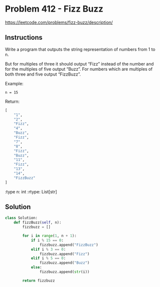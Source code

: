 # Problem 412 - Fizz Buzz

https://leetcode.com/problems/fizz-buzz/description/

## Instructions

Write a program that outputs the string representation of numbers from 1 to n.

But for multiples of three it should output “Fizz” instead of the number and for the multiples of five output “Buzz”. For numbers which are multiples of both three and five output “FizzBuzz”.

Example:

`n = 15`

Return:

```python
[
    "1",
    "2",
    "Fizz",
    "4",
    "Buzz",
    "Fizz",
    "7",
    "8",
    "Fizz",
    "Buzz",
    "11",
    "Fizz",
    "13",
    "14",
    "FizzBuzz"
]
```

:type n: int
:rtype: List[str]


## Solution

```python
class Solution:
    def fizzBuzz(self, n):
        fizzbuzz = []

        for i in range(1, n + 1):
            if i % 15 == 0:
                fizzbuzz.append("FizzBuzz")
            elif i % 3 == 0:
                fizzbuzz.append("Fizz")
            elif i % 5 == 0:
                fizzbuzz.append("Buzz")
            else:
                fizzbuzz.append(str(i))

        return fizzbuzz
```
